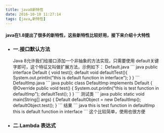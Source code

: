```yaml
---
title: java8新特性
date: 2016-10-10 11:27:14
tags: [java,新特性]
---
```


<h4>java在1.8提出了很多的新特性，这些新特性比较好用，接下来介绍十大特性</h4>

+ <h3>一.接口默认方法</h3>
    Java 8允许我们给接口添加一个非抽象的方法实现，只需要使用 default关键字即可，这个特征又叫做扩展方法，示例如下：
    <!--more-->
    Default.java
    ``` java
        public interface Default {
            void test();
            default void defaultTest(){
                System.out.println("this is default function in interface");
            }
        }
    ```
    DefaultImp.java
    ``` java
        public class DefaultImp implements Default {
            @Override
            public void test() {
                System.out.println("this is test function in defaultImp");
                defaultTest();
            }
        }
    ```
    测试类
    ``` java
        public static void main(String[] args) {
            Default defaultObject = new DefaultImp();
            defaultObject.test();
        }
    ```
    结果
    ``` java
        this is test function in defaultImp
        this is default function in interface
    ```
    这个比较简单，使用也很方便
    
+ <h3>二.Lambda 表达式</h3>    
    
    
